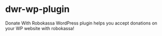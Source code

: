 # dwr-wp-plugin
Donate With Robokassa WordPress plugin helps you accept donations on your WP website with robokassa!

